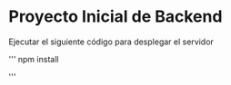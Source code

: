 # Proyecto Inicial de Backend

Ejecutar el siguiente código para desplegar el servidor

'''
npm install

'''